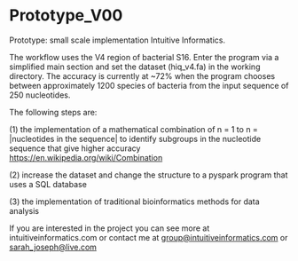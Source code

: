 # Prototype_V00
Prototype: small scale implementation Intuitive Informatics.

The workflow uses the V4 region of bacterial S16. Enter the program via a simplified main section and set the dataset (hiq_v4.fa) in the working directory. The accuracy is currently at ~72% when the program chooses between approximately 1200 species of bacteria from the input sequence of 250 nucleotides. 

The following steps are:

(1) the implementation of a mathematical combination of n = 1 to n = |nucleotides in the sequence| to identify subgroups in the nucleotide sequence that give higher accuracy
https://en.wikipedia.org/wiki/Combination

(2) increase the dataset and change the structure to a pyspark program that uses a SQL database 

(3) the implementation of traditional bioinformatics methods for data analysis

If you are interested in the project you can see more at intuitiveinformatics.com or contact me at group@intuitiveinformatics.com or sarah_joseph@live.com


